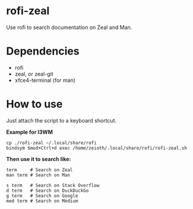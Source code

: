 # rofi-zeal
Use rofi to search documentation on Zeal and Man.

Dependencies
==========

  * rofi
  * zeal, or zeal-git
  * xfce4-terminal (for man)

How to use
==========
Just attach the script to a keyboard shortcut.

**Example for I3WM**

    cp ./rofi-zeal ~/.local/share/rofi
    bindsym $mod+Ctrl+d exec /home/zeioth/.local/share/rofi/rofi-zeal.sh

**Then use it to search like:**

    term     # Search on Zeal
    man term # Search on Man
    
    s term   # Search on Stack Overflow
    d term   # Search on DuckDuckGo
    g term   # Search on Google
    med term # Search on Medium
